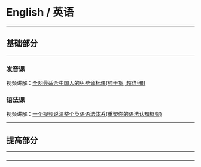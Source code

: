 # English / 英语

---

## 基础部分

---

### 发音课

视频讲解：[全网最适合中国人的免费音标课(纯干货, 超详细!)](https://www.bilibili.com/video/BV1iV411z7Nj)

### 语法课

视频讲解：[一个视频说清整个英语语法体系(重塑你的语法认知框架)](https://www.bilibili.com/video/BV1r54y1m7gd)




---

## 提高部分

---

###

---

























































